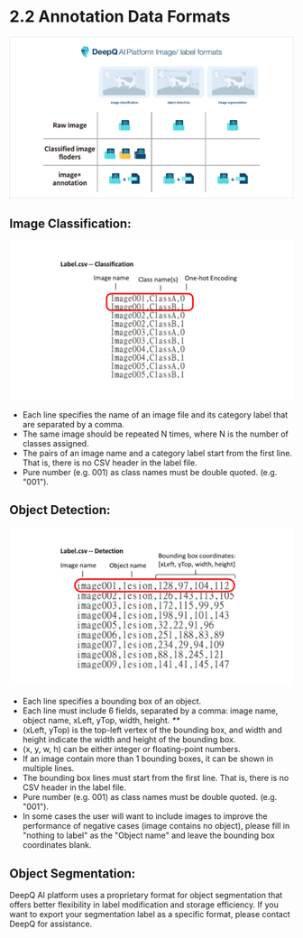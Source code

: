 # 2.2 Annotation Data Formats

![](../.gitbook/assets/2-2-000001.png)

## Image Classification:

![](../.gitbook/assets/2-2-000002.png)

* Each line specifies the name of an image file and its category label that are separated by a comma. 
* The same image should be repeated N times, where N is the number of classes assigned. 
* The pairs of an image name and a category label start from the first line. That is, there is no CSV header in the label file. 
* Pure number \(e.g. 001\) as  class names must be double quoted. \(e.g. "001"\). 

## Object Detection:

![](../.gitbook/assets/2-2-000003.png)

* Each line specifies a bounding box of an object.
* Each line must include 6 fields, separated by a comma: image name, object name, xLeft, yTop, width, height. _\*\*_
* \(xLeft, yTop\) is the top-left vertex of the bounding box, and width and height indicate the width and height of the bounding box. 
* \(x, y, w, h\) can be either integer or floating-point numbers. 
* If an image contain more than 1 bounding boxes, it can be shown in multiple lines.
* The bounding box lines must start from the first line. That is, there is no CSV header in the label file. 
* Pure number \(e.g. 001\) as class names must be double quoted. \(e.g. "001"\). 
* In some cases the user will want to include images to improve the performance of negative cases \(image contains no object\), please fill in "nothing to label" as the "Object name" and leave the bounding box coordinates blank.

## Object Segmentation:

DeepQ AI platform uses a proprietary format for object segmentation that offers better flexibility in label modification and storage efficiency. If you want to export your segmentation label as a specific format, please contact DeepQ for assistance.

